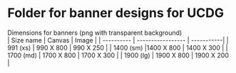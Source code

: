 # Folder for banner designs for UCDG

Dimensions for banners (png with transparent background)<br/>
| Size name      | Canvas     | Image   |
| ---------- | ----------------- | -----------|
| 991 (xs) | 990 X 800 | 990 X 250 |
| 1400 (sm) |1400 X 800 | 1400 X 300 |
| 1700 (md) | 1700 X 800 | 1700 X 300 |
| 1900 (lg) | 1900 X 800 | 1900 X 200 |

